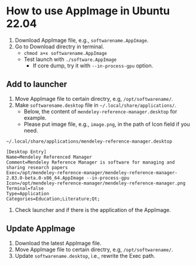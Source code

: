 # How to use AppImage in Ubuntu 22.04

1. Download AppImage file, e.g., `softwarename.AppImage`. 
1. Go to Download directry in terminal. 
    - `chmod a+x softwarename.AppImage`
    - Test launch with `./software.AppImage`
      - If core dump, try it with `--in-process-gpu` option. 

## Add to launcher
1. Move AppImage file to certain directry, e.g, `/opt/softwarename/`. 
1. Make `softwarename.desktop` file in `~/.local/share/applications/`. 
    - Below, the content of `mendeley-reference-manager.desktop` for example. 
    - Please put image file, e.g., `image.png`, in the path of Icon field if you need. 

`~/.local/share/applications/mendeley-reference-manager.desktop`
```
[Desktop Entry]
Name=Mendeley Referenced Manager
Comment=Mendeley Reference Manager is software for managing and sharing research papers
Exec=/opt/mendeley-reference-manager/mendeley-reference-manager-2.83.0-beta.0-x86_64.AppImage --in-process-gpu
Icon=/opt/mendeley-reference-manager/mendeley-reference-manager.png
Terminal=false
Type=Application
Categories=Education;Literature;Qt;
```

1. Check launcher and if there is the application of the AppImage. 

## Update AppImage
1. Download the latest AppImage file. 
1. Move AppImage file to certain directry, e.g, `/opt/softwarename/`. 
1. Update `softwarename.desktop`, i.e., rewrite the Exec path. 
